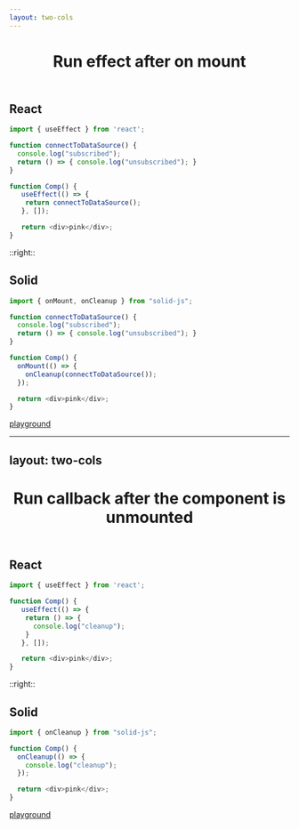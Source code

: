 ```yaml
---
layout: two-cols
---
```


<header>
<h1>Run effect after on mount</h1>
</header>

## React

```ts
import { useEffect } from 'react';

function connectToDataSource() {
  console.log("subscribed");
  return () => { console.log("unsubscribed"); }
}

function Comp() {
   useEffect(() => {
    return connectToDataSource();
   }, []); 

   return <div>pink</div>;
}
```

::right::

## Solid

```ts
import { onMount, onCleanup } from "solid-js";

function connectToDataSource() {
  console.log("subscribed");
  return () => { console.log("unsubscribed"); }
}

function Comp() {
  onMount(() => {
    onCleanup(connectToDataSource());
  });

  return <div>pink</div>;
}
```


[playground](https://playground.solidjs.com/?version=1.4.1#NobwRAdghgtgpmAXGGUCWEwBowBcCeADgsrgM4Ae2YZA9gK4BOAxiWGjIbY7gAQi9GcCABM4jXgF9eAM0a0YvADo1aAGzQiAtACsyAegDucAEYqA3EogcuPfr1oQAsgwi4sDiAGE1cKBHpCKVl5RRU6DW09CysrGXoIZlw0R15mRwg4JIAVWgARKFwoAGUGFjgACgBKfiteNMcIuAA6NVoAcwrw+hMyZkY0EzgRFSrLCHqhXCYJ6t4AXgA+e3SIJtaOrrAEsh6+gaGRsDGpK0lYiHjE5NSvBUI5kDrPFwTcCrml2on6zx8-AIPVaZHL5QolMqsapjZ6SGEQZ5TGa8AA8IjQADdFoQMABrFH6dFY8bnBGJRp8BIwVx8eaCYRiRgfGpfFF3Ti8fSLDwiWjMejwNzNdpwXAAUV8gtwACF8ABJERbKCEQijACE8KsZFF2Q4cAY7ypNI8AFYAAwWsZgSQAXSAA)

---
layout: two-cols
---


<header>
<h1>Run callback after the component is unmounted</h1>
</header>


## React

```ts
import { useEffect } from 'react';

function Comp() {
   useEffect(() => {
    return () => {
      console.log("cleanup");
    }
   }, []); 

   return <div>pink</div>;
}
```

::right::

## Solid

```ts
import { onCleanup } from "solid-js";

function Comp() {
  onCleanup(() => {
    console.log("cleanup");
  });

  return <div>pink</div>;
}
```

[playground](https://playground.solidjs.com/?version=1.4.1#NobwRAdghgtgpmAXGGUCWEwBowBcCeADgsrgM4Ae2YZA9gK4BOAxiWGjIbY7gAQi9GcCABM4jXgF9eAM0a0YvADo1aAGzQiAtACsyAegDucAEYqA3EogcuPfr1oQAwmrhQI9QlNnzFKuhraehZWVjL0EMy4aI68TgqEABQAlPxWvA7Oru6eiSm8ALwAfGkQGRnMjgFwAHRqtADmiSrM2R6EKsmWZVJdoT1CuExlADwiaABuRYQYANYj+uNT3ZL9lRBkfBEwDBC4AIKEXgWCwmKMeanFvCPxnLz6RVi8IrTM9PB7NQ1wuACirk+uAAQvgAJIiZpgKBHToAQj6ECsZF+ABUOHAGLhEttdgcjs8ACwABlJiLAkgAukA)